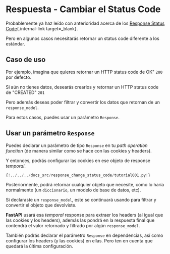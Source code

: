 # Respuesta - Cambiar el Status Code

Probablemente ya haz leído con anterioridad acerca de los [Response Status Code](../tutorial/response-status-code.md){.internal-link target=_blank}.


Pero en algunos casos necesitarás retornar un status code diferente a los estándar.


## Caso de uso

Por ejemplo, imagina que quieres retornar un HTTP status code
de OK" `200` por defecto.


Si aún no tienes datos, desearás crearlos y retornar un HTTP status code de "CREATED" `201`


Pero además deseas poder filtrar y convertir los datos que retornan de un `response_model`.

Para estos casos, puedes usar un parámetro `Response`.

## Usar un parámetro `Response` 

Puedes declarar un parámetro de tipo `Response` en tu *path operation function* (de manera similar como se hace con las cookies y headers).

Y entonces, podrás configurar las cookies en ese objeto de 
response *temporal*.

```Python hl_lines="1  9  12"
{!../../../docs_src/response_change_status_code/tutorial001.py!}
```

Posteriormente, podrá retornar cualquier objeto que necesite, como lo haría normalmente (un `diccionario`, un modelo de base de datos, etc).


Si declaraste un `response_model`, este se continuará usando para filtrar y convertir el objeto que devolviste.


**FastAPI** usará esa *temporal* response para extraer los headers (al igual que las cookies y los headers), además las pondrá en la respuesta final que contendrá el valor retornado y filtrado por algún `response_model`.


También podrás declarar el parámetro `Response` en dependencias, así como configurar los headers (y las cookies) en ellas. Pero ten en cuenta que quedará la última configuración.
